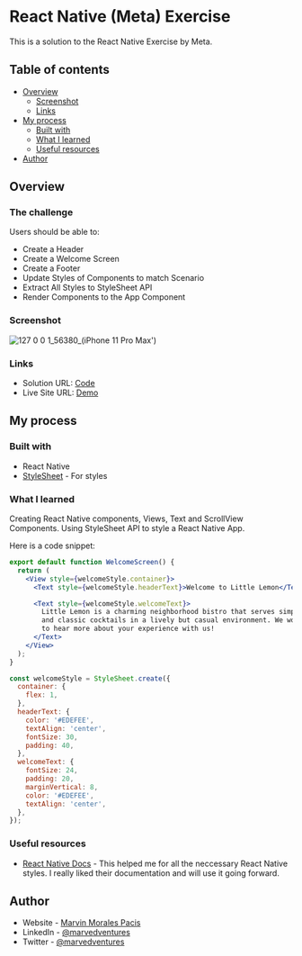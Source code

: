 # React Native (Meta) Exercise

This is a solution to the React Native Exercise by Meta.

## Table of contents

- [Overview](#overview)
  - [Screenshot](#screenshot)
  - [Links](#links)
- [My process](#my-process)
  - [Built with](#built-with)
  - [What I learned](#what-i-learned)
  - [Useful resources](#useful-resources)
- [Author](#author)

## Overview

### The challenge

Users should be able to:  

- Create a Header
- Create a Welcome Screen
- Create a Footer
- Update Styles of Components to match Scenario
- Extract All Styles to StyleSheet API 
- Render Components to the App Component

### Screenshot

![127 0 0 1_56380_(iPhone 11 Pro Max')](https://user-images.githubusercontent.com/108392678/200736599-6444a50e-7f88-4e02-8eb7-051efcfc6757.png)

### Links

- Solution URL: [Code](https://github.com/marvedventures/Interactive-rating-component)
- Live Site URL: [Demo](https://interactive-rating-component-sandy.vercel.app/)

## My process

### Built with
- React Native 
- [StyleSheet](https://reactnative.dev/docs/stylesheet) - For styles

### What I learned

Creating React Native components, Views, Text and ScrollView Components.  Using StyleSheet API to style a React Native App.

Here is a code snippet: 


```jsx
export default function WelcomeScreen() {
  return (
    <View style={welcomeStyle.container}>
      <Text style={welcomeStyle.headerText}>Welcome to Little Lemon</Text>

      <Text style={welcomeStyle.welcomeText}>
        Little Lemon is a charming neighborhood bistro that serves simple food
        and classic cocktails in a lively but casual environment. We would love
        to hear more about your experience with us!
      </Text>
    </View>
  );
}

const welcomeStyle = StyleSheet.create({
  container: {
    flex: 1,
  },
  headerText: {
    color: '#EDEFEE',
    textAlign: 'center',
    fontSize: 30,
    padding: 40,
  },
  welcomeText: {
    fontSize: 24,
    padding: 20,
    marginVertical: 8,
    color: '#EDEFEE',
    textAlign: 'center',
  },
});

```

### Useful resources

- [React Native Docs](https://reactnative.dev/docs/stylesheet) - This helped me for all the neccessary React Native styles. I really liked their documentation and will use it going forward.


## Author

- Website - [Marvin Morales Pacis](https://marvin-morales-pacis.vercel.app/)
- LinkedIn - [@marvedventures](https://www.linkedin.com/in/marvedventures/)
- Twitter - [@marvedventures](https://www.twitter.com/marvedventures)

